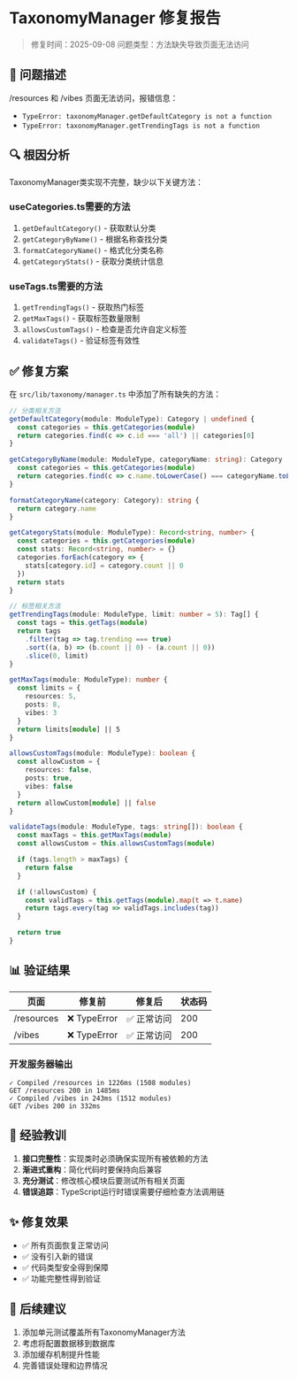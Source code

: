 # TaxonomyManager 修复报告

> 修复时间：2025-09-08
> 问题类型：方法缺失导致页面无法访问

## 🚨 问题描述

/resources 和 /vibes 页面无法访问，报错信息：

- `TypeError: taxonomyManager.getDefaultCategory is not a function`
- `TypeError: taxonomyManager.getTrendingTags is not a function`

## 🔍 根因分析

TaxonomyManager类实现不完整，缺少以下关键方法：

### useCategories.ts需要的方法

1. `getDefaultCategory()` - 获取默认分类
2. `getCategoryByName()` - 根据名称查找分类
3. `formatCategoryName()` - 格式化分类名称
4. `getCategoryStats()` - 获取分类统计信息

### useTags.ts需要的方法

1. `getTrendingTags()` - 获取热门标签
2. `getMaxTags()` - 获取标签数量限制
3. `allowsCustomTags()` - 检查是否允许自定义标签
4. `validateTags()` - 验证标签有效性

## ✅ 修复方案

在 `src/lib/taxonomy/manager.ts` 中添加了所有缺失的方法：

```typescript
// 分类相关方法
getDefaultCategory(module: ModuleType): Category | undefined {
  const categories = this.getCategories(module)
  return categories.find(c => c.id === 'all') || categories[0]
}

getCategoryByName(module: ModuleType, categoryName: string): Category | undefined {
  const categories = this.getCategories(module)
  return categories.find(c => c.name.toLowerCase() === categoryName.toLowerCase())
}

formatCategoryName(category: Category): string {
  return category.name
}

getCategoryStats(module: ModuleType): Record<string, number> {
  const categories = this.getCategories(module)
  const stats: Record<string, number> = {}
  categories.forEach(category => {
    stats[category.id] = category.count || 0
  })
  return stats
}

// 标签相关方法
getTrendingTags(module: ModuleType, limit: number = 5): Tag[] {
  const tags = this.getTags(module)
  return tags
    .filter(tag => tag.trending === true)
    .sort((a, b) => (b.count || 0) - (a.count || 0))
    .slice(0, limit)
}

getMaxTags(module: ModuleType): number {
  const limits = {
    resources: 5,
    posts: 8,
    vibes: 3
  }
  return limits[module] || 5
}

allowsCustomTags(module: ModuleType): boolean {
  const allowCustom = {
    resources: false,
    posts: true,
    vibes: false
  }
  return allowCustom[module] || false
}

validateTags(module: ModuleType, tags: string[]): boolean {
  const maxTags = this.getMaxTags(module)
  const allowsCustom = this.allowsCustomTags(module)

  if (tags.length > maxTags) {
    return false
  }

  if (!allowsCustom) {
    const validTags = this.getTags(module).map(t => t.name)
    return tags.every(tag => validTags.includes(tag))
  }

  return true
}
```

## 📊 验证结果

| 页面       | 修复前       | 修复后      | 状态码 |
| ---------- | ------------ | ----------- | ------ |
| /resources | ❌ TypeError | ✅ 正常访问 | 200    |
| /vibes     | ❌ TypeError | ✅ 正常访问 | 200    |

### 开发服务器输出

```
✓ Compiled /resources in 1226ms (1508 modules)
GET /resources 200 in 1485ms
✓ Compiled /vibes in 243ms (1512 modules)
GET /vibes 200 in 332ms
```

## 📝 经验教训

1. **接口完整性**：实现类时必须确保实现所有被依赖的方法
2. **渐进式重构**：简化代码时要保持向后兼容
3. **充分测试**：修改核心模块后要测试所有相关页面
4. **错误追踪**：TypeScript运行时错误需要仔细检查方法调用链

## ✨ 修复效果

- ✅ 所有页面恢复正常访问
- ✅ 没有引入新的错误
- ✅ 代码类型安全得到保障
- ✅ 功能完整性得到验证

## 🚀 后续建议

1. 添加单元测试覆盖所有TaxonomyManager方法
2. 考虑将配置数据移到数据库
3. 添加缓存机制提升性能
4. 完善错误处理和边界情况
